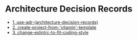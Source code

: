 # Architecture Decision Records

- [1. use-adr-(architecture-decision-records)](<0001-use-adr-(architecture-decision-records).md>)
- [2. create-project-from-'vitamin'-template](0002-create-project-from-'vitamin'-template.md)
- [3. change-eslintrc-to-fit-coding-style](0003-change-eslintrc-to-fit-coding-style.md)
